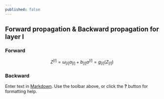 ```yaml
---
published: false
---
```

## Forward propagation & Backward propagation for layer l

### Forward
$$
Z^[l] = \omega_[l] a_[l] + b_[l]
a^[l] = g_[l] \left(Z_[l] \right)
$$

### Backward

Enter text in [Markdown](http://daringfireball.net/projects/markdown/). Use the toolbar above, or click the **?** button for formatting help.
